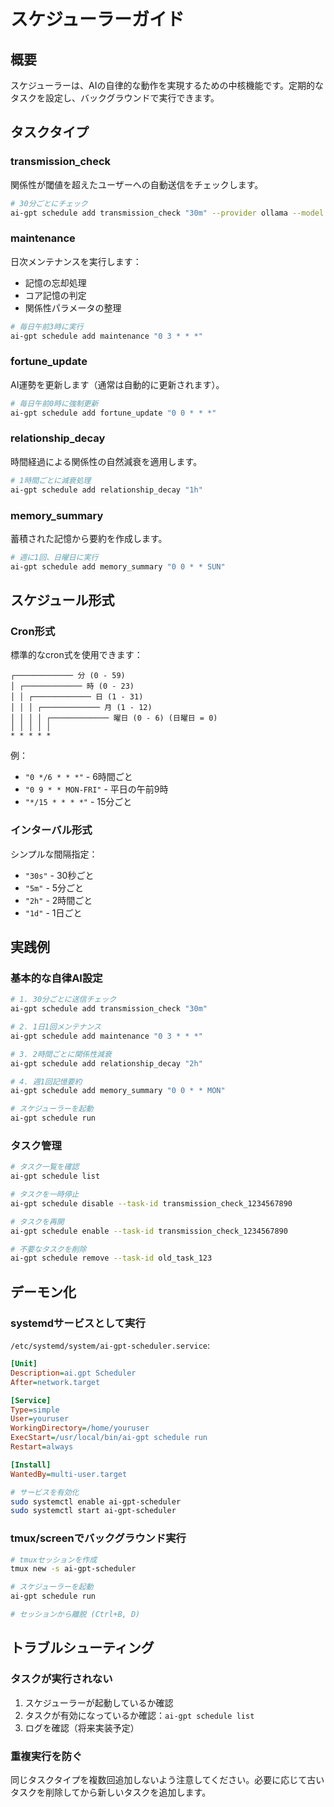 # スケジューラーガイド

## 概要

スケジューラーは、AIの自律的な動作を実現するための中核機能です。定期的なタスクを設定し、バックグラウンドで実行できます。

## タスクタイプ

### transmission_check
関係性が閾値を超えたユーザーへの自動送信をチェックします。

```bash
# 30分ごとにチェック
ai-gpt schedule add transmission_check "30m" --provider ollama --model qwen2.5
```

### maintenance
日次メンテナンスを実行します：
- 記憶の忘却処理
- コア記憶の判定
- 関係性パラメータの整理

```bash
# 毎日午前3時に実行
ai-gpt schedule add maintenance "0 3 * * *"
```

### fortune_update
AI運勢を更新します（通常は自動的に更新されます）。

```bash
# 毎日午前0時に強制更新
ai-gpt schedule add fortune_update "0 0 * * *"
```

### relationship_decay
時間経過による関係性の自然減衰を適用します。

```bash
# 1時間ごとに減衰処理
ai-gpt schedule add relationship_decay "1h"
```

### memory_summary
蓄積された記憶から要約を作成します。

```bash
# 週に1回、日曜日に実行
ai-gpt schedule add memory_summary "0 0 * * SUN"
```

## スケジュール形式

### Cron形式

標準的なcron式を使用できます：

```
┌───────────── 分 (0 - 59)
│ ┌───────────── 時 (0 - 23)
│ │ ┌───────────── 日 (1 - 31)
│ │ │ ┌───────────── 月 (1 - 12)
│ │ │ │ ┌───────────── 曜日 (0 - 6) (日曜日 = 0)
│ │ │ │ │
* * * * *
```

例：
- `"0 */6 * * *"` - 6時間ごと
- `"0 9 * * MON-FRI"` - 平日の午前9時
- `"*/15 * * * *"` - 15分ごと

### インターバル形式

シンプルな間隔指定：
- `"30s"` - 30秒ごと
- `"5m"` - 5分ごと
- `"2h"` - 2時間ごと
- `"1d"` - 1日ごと

## 実践例

### 基本的な自律AI設定

```bash
# 1. 30分ごとに送信チェック
ai-gpt schedule add transmission_check "30m"

# 2. 1日1回メンテナンス
ai-gpt schedule add maintenance "0 3 * * *"

# 3. 2時間ごとに関係性減衰
ai-gpt schedule add relationship_decay "2h"

# 4. 週1回記憶要約
ai-gpt schedule add memory_summary "0 0 * * MON"

# スケジューラーを起動
ai-gpt schedule run
```

### タスク管理

```bash
# タスク一覧を確認
ai-gpt schedule list

# タスクを一時停止
ai-gpt schedule disable --task-id transmission_check_1234567890

# タスクを再開
ai-gpt schedule enable --task-id transmission_check_1234567890

# 不要なタスクを削除
ai-gpt schedule remove --task-id old_task_123
```

## デーモン化

### systemdサービスとして実行

`/etc/systemd/system/ai-gpt-scheduler.service`:

```ini
[Unit]
Description=ai.gpt Scheduler
After=network.target

[Service]
Type=simple
User=youruser
WorkingDirectory=/home/youruser
ExecStart=/usr/local/bin/ai-gpt schedule run
Restart=always

[Install]
WantedBy=multi-user.target
```

```bash
# サービスを有効化
sudo systemctl enable ai-gpt-scheduler
sudo systemctl start ai-gpt-scheduler
```

### tmux/screenでバックグラウンド実行

```bash
# tmuxセッションを作成
tmux new -s ai-gpt-scheduler

# スケジューラーを起動
ai-gpt schedule run

# セッションから離脱 (Ctrl+B, D)
```

## トラブルシューティング

### タスクが実行されない

1. スケジューラーが起動しているか確認
2. タスクが有効になっているか確認：`ai-gpt schedule list`
3. ログを確認（将来実装予定）

### 重複実行を防ぐ

同じタスクタイプを複数回追加しないよう注意してください。必要に応じて古いタスクを削除してから新しいタスクを追加します。
